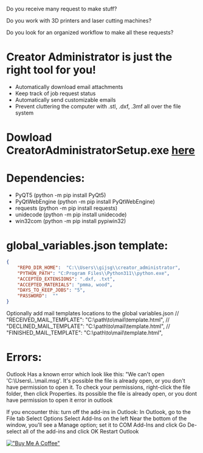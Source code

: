
Do you receive many request to make stuff?

Do you work with 3D printers and laser cutting machines?

Do you look for an organized workflow to make all these requests?

# Creator Administrator is just the right tool for you!

* Automatically download email attachments
* Keep track of job request status
* Automatically send customizable emails
* Prevent cluttering the computer with .stl, .dxf, .3mf all over the file system

# Dowload CreatorAdministratorSetup.exe [here](https://drive.google.com/file/d/1DN80p93zQOEkRLQCH77ly5dgi4AibXns/view?usp=drive_link)

# Dependencies:
* PyQT5 (python -m pip install PyQt5)
* PyQtWebEngine (python -m pip install PyQtWebEngine)
* requests (python -m pip install requests)
* unidecode (python -m pip install unidecode)
* win32com (python -m pip install pypiwin32)



# global_variables.json template:
```json 
{
    "REPO_DIR_HOME":  "C:\\Users\\gijsg\\creator_administrator",
    "PYTHON_PATH": "C:Program Files\\Python311\\python.exe",
    "ACCEPTED_EXTENSIONS": ".dxf, .txt",
    "ACCEPTED_MATERIALS": "pmma, wood",
    "DAYS_TO_KEEP_JOBS": "5",
    "PASSWORD":  ""
}
```
Optionally add mail templates locations to the global variables.json
    // "RECEIVED_MAIL_TEMPLATE":  "C:\\path\\to\\mail\\template.html",
    // "DECLINED_MAIL_TEMPLATE":  "C:\\path\\to\\mail\\template.html",
    // "FINISHED_MAIL_TEMPLATE":  "C:\\path\\to\\mail\\template.html",

# Errors:
Outlook Has a known error which look like this:
 "We can't open 'C:\\Users\\..\\mail.msg'. It's possible the file is already open, or you don't have permission to open it. To check your permissions, right-click the file folder, then click Properties.
its possible the file is already open, or you dont have permission to open it error in outlook 

If you encounter this: turn off the add-ins in Outlook:
    In Outlook, go to the File tab
    Select Options
    Select Add-Ins on the left
    Near the bottom of the window, you'll see a Manage option; set it to COM Add-Ins and click Go
    De-select all of the add-ins and click OK
    Restart Outlook


[!["Buy Me A Coffee"](https://www.buymeacoffee.com/assets/img/custom_images/orange_img.png)](https://www.buymeacoffee.com/gijsgroote)
